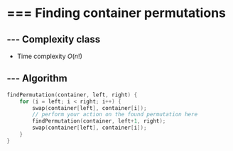 # === Finding container permutations

## --- Complexity class
- Time complexity $O(n!)$

## --- Algorithm

```cpp
findPermutation(container, left, right) {
    for (i = left; i < right; i++) {
        swap(container[left], container[i]);
        // perform your action on the found permutation here
        findPermutation(container, left+1, right);
        swap(container[left], container[i]);
    }
}
```